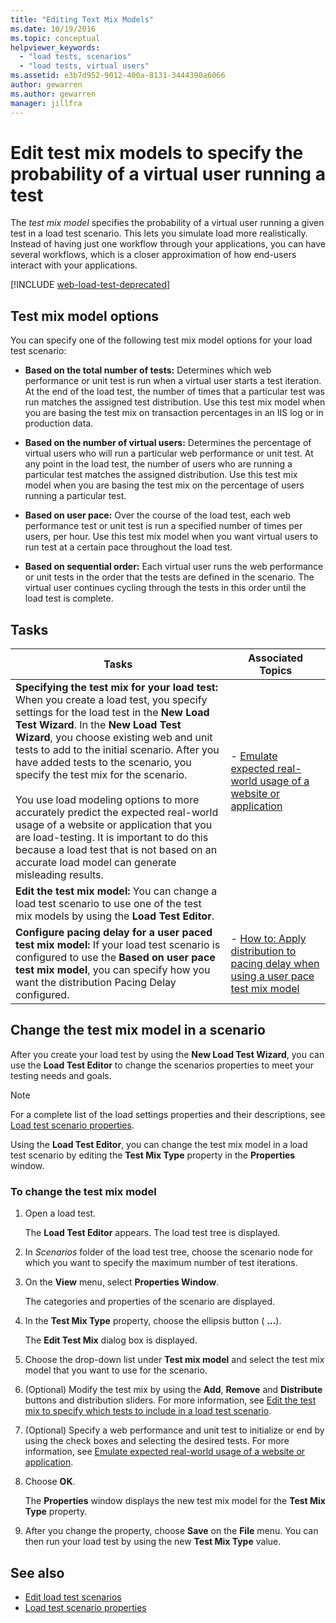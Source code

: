 ```yaml
---
title: "Editing Text Mix Models"
ms.date: 10/19/2016
ms.topic: conceptual
helpviewer_keywords:
  - "load tests, scenarios"
  - "load tests, virtual users"
ms.assetid: e3b7d952-9012-400a-8131-3444390a6066
author: gewarren
ms.author: gewarren
manager: jillfra
---
```

# Edit test mix models to specify the probability of a virtual user running a test

The *test mix model* specifies the probability of a virtual user running a given test in a load test scenario. This lets you simulate load more realistically. Instead of having just one workflow through your applications, you can have several workflows, which is a closer approximation of how end-users interact with your applications.

[!INCLUDE [web-load-test-deprecated](includes/web-load-test-deprecated.md)]

## Test mix model options

You can specify one of the following test mix model options for your load test scenario:

- **Based on the total number of tests:** Determines which web performance or unit test is run when a virtual user starts a test iteration. At the end of the load test, the number of times that a particular test was run matches the assigned test distribution. Use this test mix model when you are basing the test mix on transaction percentages in an IIS log or in production data.

- **Based on the number of virtual users:** Determines the percentage of virtual users who will run a particular web performance or unit test. At any point in the load test, the number of users who are running a particular test matches the assigned distribution. Use this test mix model when you are basing the test mix on the percentage of users running a particular test.

- **Based on user pace:** Over the course of the load test, each web performance test or unit test is run a specified number of times per users, per hour. Use this test mix model when you want virtual users to run test at a certain pace throughout the load test.

- **Based on sequential order:** Each virtual user runs the web performance or unit tests in the order that the tests are defined in the scenario. The virtual user continues cycling through the tests in this order until the load test is complete.

## Tasks

|Tasks|Associated Topics|
|-|-----------------------|
|**Specifying the test mix for your load test:** When you create a load test, you specify settings for the load test in the **New Load Test Wizard**. In the **New Load Test Wizard**, you choose existing web and unit tests to add to the initial scenario. After you have added tests to the scenario, you specify the test mix for the scenario.<br /><br /> You use load modeling options to more accurately predict the expected real-world usage of a website or application that you are load-testing. It is important to do this because a load test that is not based on an accurate load model can generate misleading results.|-   [Emulate expected real-world usage of a website or application](../test/emulate-real-world-usage-of-a-web-site-in-a-load-test-using-test-mix-models.md)|
|**Edit the test mix model:** You can change a load test scenario to use one of the test mix models by using the **Load Test Editor**.||
|**Configure pacing delay for a user paced test mix model:** If your load test scenario is configured to use the **Based on user pace test mix model**, you can specify how you want the distribution Pacing Delay configured.|-   [How to: Apply distribution to pacing delay when using a user pace test mix model](../test/how-to-apply-distribution-to-pacing-delay-when-using-a-user-pace-test-mix-model.md)|

## Change the test mix model in a scenario

After you create your load test by using the **New Load Test Wizard**, you can use the **Load Test Editor** to change the scenarios properties to meet your testing needs and goals.

> [!NOTE]
> For a complete list of the load settings properties and their descriptions, see [Load test scenario properties](../test/load-test-scenario-properties.md).

Using the **Load Test Editor**, you can change the test mix model in a load test scenario by editing the **Test Mix Type** property in the **Properties** window.

### To change the test mix model

1. Open a load test.

     The **Load Test Editor** appears. The load test tree is displayed.

2. In *Scenarios* folder of the load test tree, choose the scenario node for which you want to specify the maximum number of test iterations.

3. On the **View** menu, select **Properties Window**.

     The categories and properties of the scenario are displayed.

4. In the **Test Mix Type** property, choose the ellipsis button ( **…**).

     The **Edit Test Mix** dialog box is displayed.

5. Choose the drop-down list under **Test mix model** and select the test mix model that you want to use for the scenario.

6. (Optional) Modify the test mix by using the **Add**, **Remove** and **Distribute** buttons and distribution sliders. For more information, see [Edit the test mix to specify which tests to include in a load test scenario](../test/edit-the-test-mix-to-specify-which-web-browsers-types-in-a-load-test-scenario.md).

7. (Optional) Specify a web performance and unit test to initialize or end by using the check boxes and selecting the desired tests. For more information, see [Emulate expected real-world usage of a website or application](../test/emulate-real-world-usage-of-a-web-site-in-a-load-test-using-test-mix-models.md).

8. Choose **OK**.

     The **Properties** window displays the new test mix model for the **Test Mix Type** property.

9. After you change the property, choose **Save** on the **File** menu. You can then run your load test by using the new **Test Mix Type** value.

## See also

- [Edit load test scenarios](../test/edit-load-test-scenarios.md)
- [Load test scenario properties](../test/load-test-scenario-properties.md)